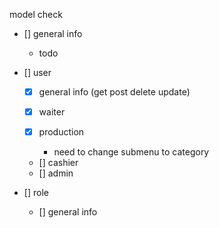model check 

- [] general info
    - todo

- [] user
    - [x] general info (get post delete update)

    - [x] waiter
    - [x] production
        - need to change submenu to category
    - [] cashier
    - [] admin

- [] role
    - [] general info